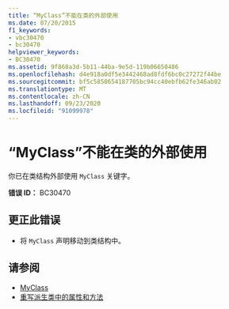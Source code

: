 ```yaml
---
title: “MyClass”不能在类的外部使用
ms.date: 07/20/2015
f1_keywords:
- vbc30470
- bc30470
helpviewer_keywords:
- BC30470
ms.assetid: 9f868a3d-5b11-44ba-9e5d-119b06650486
ms.openlocfilehash: d4e918a0df5e3442468ad8fdf6bc0c27272f44be
ms.sourcegitcommit: bf5c5850654187705bc94cc40ebfb62fe346ab02
ms.translationtype: MT
ms.contentlocale: zh-CN
ms.lasthandoff: 09/23/2020
ms.locfileid: "91099978"
---
```

# <a name="myclass-cannot-be-used-outside-of-a-class"></a>“MyClass”不能在类的外部使用

你已在类结构外部使用 `MyClass` 关键字。  
  
 **错误 ID：** BC30470  
  
## <a name="to-correct-this-error"></a>更正此错误  
  
- 将 `MyClass` 声明移动到类结构中。  
  
## <a name="see-also"></a>请参阅

- [MyClass](../programming-guide/program-structure/me-my-mybase-and-myclass.md#myclass)
- [重写派生类中的属性和方法](../programming-guide/language-features/objects-and-classes/inheritance-basics.md#overriding-properties-and-methods-in-derived-classes)
